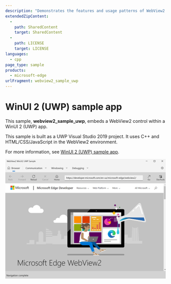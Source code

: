 ```yaml
---
description: "Demonstrates the features and usage patterns of WebView2 running in a UWP application using WinUI 2."
extendedZipContent:
  -
    path: SharedContent
    target: SharedContent
  -
    path: LICENSE
    target: LICENSE
languages:
  - cpp
page_type: sample
products:
  - microsoft-edge
urlFragment: webview2_sample_uwp
---
```

# WinUI 2 (UWP) sample app

<!-- only enough info to differentiate this sample vs the others; what is different about this sample compared to the sibling samples? -->
This sample, **webview2_sample_uwp**, embeds a WebView2 control within a WinUI 2 (UWP) app.

This sample is built as a UWP Visual Studio 2019 project.  It uses C++ and HTML/CSS/JavaScript in the WebView2 environment.

For more information, see [WinUI 2 (UWP) sample app](https://learn.microsoft.com/microsoft-edge/webview2/samples/webview2_sample_uwp).

![The running WinUI 2 (UWP) sample app](screenshots/webview2_sample_uwp-webpage-content.png)
